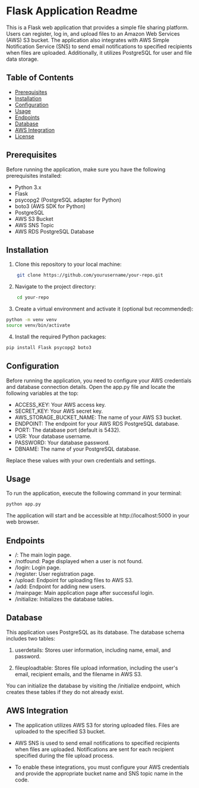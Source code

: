 
# Flask Application Readme

This is a Flask web application that provides a simple file sharing platform. Users can register, log in, and upload files to an Amazon Web Services (AWS) S3 bucket. The application also integrates with AWS Simple Notification Service (SNS) to send email notifications to specified recipients when files are uploaded. Additionally, it utilizes PostgreSQL for user and file data storage.

## Table of Contents

- [Prerequisites](#prerequisites)
- [Installation](#installation)
- [Configuration](#configuration)
- [Usage](#usage)
- [Endpoints](#endpoints)
- [Database](#database)
- [AWS Integration](#aws-integration)
- [License](#license)

## Prerequisites

Before running the application, make sure you have the following prerequisites installed:

- Python 3.x
- Flask
- psycopg2 (PostgreSQL adapter for Python)
- boto3 (AWS SDK for Python)
- PostgreSQL
- AWS S3 Bucket
- AWS SNS Topic
- AWS RDS PostgreSQL Database


## Installation

1. Clone this repository to your local machine:

```bash
    git clone https://github.com/yourusername/your-repo.git

```
2. Navigate to the project directory:

```bash
    cd your-repo
```
3. Create a virtual environment and activate it (optional but recommended):

```bash
python -m venv venv
source venv/bin/activate
```
4. Install the required Python packages:
```bash
pip install Flask psycopg2 boto3
```



## Configuration

Before running the application, you need to configure your AWS credentials and database connection details. Open the app.py file and locate the following variables at the top:

- ACCESS_KEY: Your AWS access key.
- SECRET_KEY: Your AWS secret key.
- AWS_STORAGE_BUCKET_NAME: The name of your AWS S3 bucket.
- ENDPOINT: The endpoint for your AWS RDS PostgreSQL database.
- PORT: The database port (default is 5432).
- USR: Your database username.
- PASSWORD: Your database password.
- DBNAME: The name of your PostgreSQL database.

Replace these values with your own credentials and settings.
## Usage

To run the application, execute the following command in your terminal:

```bash
python app.py
```
The application will start and be accessible at http://localhost:5000 in your web browser.

## Endpoints

- /: The main login page.
- /notfound: Page displayed when a user is not found.
- /login: Login page.
- /register: User registration page.
- /upload: Endpoint for uploading files to AWS S3.
- /add: Endpoint for adding new users.
- /mainpage: Main application page after successful login.
- /initialize: Initializes the database tables.
## Database
This application uses PostgreSQL as its database. The database schema includes two tables:

1. userdetails: Stores user information, including name, email, and password.

2. fileuploadtable: Stores file upload information, including the user's email, recipient emails, and the filename in AWS S3.

You can initialize the database by visiting the /initialize endpoint, which creates these tables if they do not already exist.

## AWS Integration

- The application utilizes AWS S3 for storing uploaded files. Files are uploaded to the specified S3 bucket.

- AWS SNS is used to send email notifications to specified recipients when files are uploaded. Notifications are sent for each recipient specified during the file upload process.

- To enable these integrations, you must configure your AWS credentials and provide the appropriate bucket name and SNS topic name in the code.
